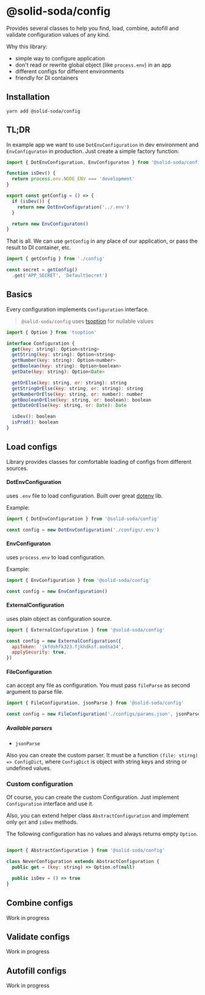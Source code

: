 # @solid-soda/config

Provides several classes to help you find, load, combine, autofill and validate configuration values of any kind.

Why this library:
+ simple way to configure application
+ don't read or rewrite global object (like `process.env`) in an app
+ different configs for different environments
+ friendly for DI containers

## Installation

`yarn add @solid-soda/config`

## TL;DR

In example app we want to use `DotEnvConfiguration` in dev environment and `EnvConfiguraton` in production. Just create a simple factory function:

```js
import { DotEnvConfiguration, EnvConfiguraton } from '@solid-soda/config'

function isDev() {
  return process.env.NODE_ENV === 'development'
}

export const getConfig = () => {
  if (isDev()) {
    return new DotEnvConfiguration('../.env')
  }

  return new EnvConfiguraton()
}
```

That is all. We can use `getConfig` in any place of our application, or pass the result to DI container, etc.

```js
import { getConfig } from './config'

const secret = getConfig()
  .get('APP_SECRET', 'DefaultSecret')
```

## Basics

Every configuration implements `Configuration` interface.

> `@solid-soda/config` uses [tsoption](https://github.com/bcherny/tsoption) for nullable values

```js
import { Option } from 'tsoption'

interface Configuration {
  get(key: string): Option<string>
  getString(key: string): Option<string>
  getNumber(key: string): Option<number>
  getBoolean(key: string): Option<boolean>
  getDate(key: string): Option<Date>

  getOrElse(key: string, or: string): string
  getStringOrElse(key: string, or: string): string
  getNumberOrElse(key: string, or: number): number
  getBooleanOrElse(key: string, or: boolean): boolean
  getDateOrElse(key: string, or: Date): Date

  isDev(): boolean
  isProd(): boolean
}
```

## Load configs

Library provides classes for comfortable loading of configs from different sources.

#### DotEnvConfiguration

uses `.env` file to load configuration. Built over great [dotenv](https://github.com/motdotla/dotenv) lib.

Example:
```js
import { DotEnvConfiguration } from '@solid-soda/config'

const config = new DotEnvConfiguration('./configs/.env')
```

#### EnvConfiguraton

uses `process.env` to load configuration.

Example:
```js
import { EnvConfiguration } from '@solid-soda/config'

const config = new EnvConfiguration()
```

#### ExternalConfiguration

uses plain object as configuration source.

```js
import { ExternalConfiguration } from '@solid-soda/config'

const config = new ExternalConfiguration({
  apiToken: 'jkfdshfk323.fjkhdksf.aodsa34',
  applySecurity: true,
})
```

#### FileConfiguration

can accept any file as configuration. You must pass `fileParse` as second argument to parse file.

```js
import { FileConfiguration, jsonParse } from '@solid-soda/config'

const config = new FileConfiguration('./configs/params.json', jsonParse)
```

##### Available parsers

+ `jsonParse`

Also you can create the custom parser. It must be a function `(file: stirng) => ConfigDict`, where `ConfigDict` is object with string keys and string or undefined values.

### Custom configuration

Of course, you can create the custom Configuration. Just implement `Configuration` interface and use it.

Also, you can extend helper class `AbstractConfiguration` and implement only `get` and `isDev` methods.

The following configuration has no values and always returns empty `Option`.
```js

import { AbstractConfiguration } from '@solid-soda/config'

class NeverConfiguration extends AbstractConfiguration {
  public get = (key: string) => Option.of(null)

  public isDev = () => true
}
```

## Combine configs

Work in progress

## Validate configs

Work in progress

## Autofill configs

Work in progress

